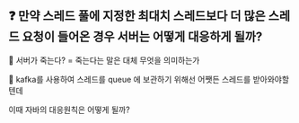 ## ❓ 만약 스레드 풀에 지정한 최대치 스레드보다 더 많은 스레드 요청이 들어온 경우 서버는 어떻게 대응하게 될까?

🤔 서버가 죽는다? = 죽는다는 말은 대체 무엇을 의미하는가 

🤔 kafka를 사용하여 스레드를 queue 에 보관하기 위해선 어쨋든 스레드를 받아와야할텐데 

이때 자바의 대응원칙은 어떻게 될까?